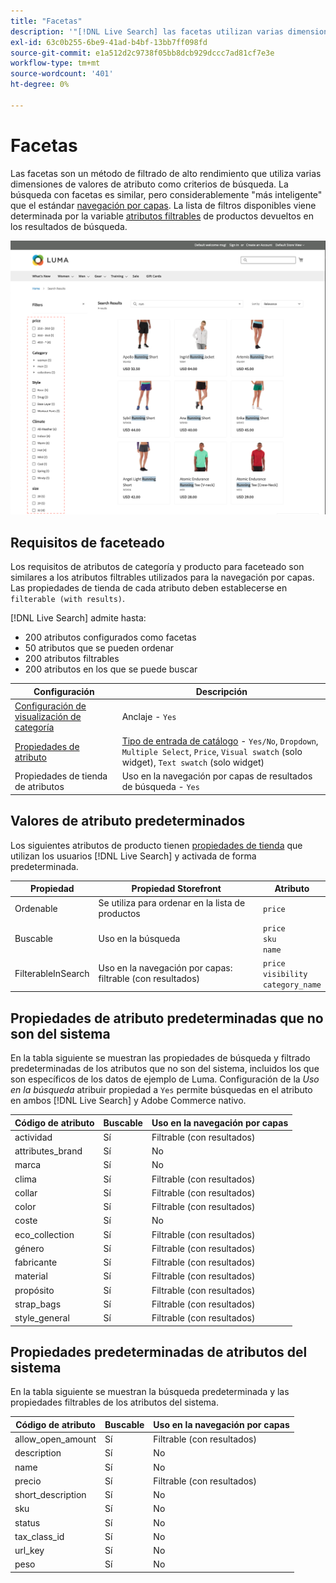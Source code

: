 ```yaml
---
title: "Facetas"
description: '"[!DNL Live Search] las facetas utilizan varias dimensiones de valores de atributo como criterios de búsqueda".'
exl-id: 63c0b255-6be9-41ad-b4bf-13bb7ff098fd
source-git-commit: e1a512d2c9738f05bb8dcb929dccc7ad81cf7e3e
workflow-type: tm+mt
source-wordcount: '401'
ht-degree: 0%

---
```


# Facetas

Las facetas son un método de filtrado de alto rendimiento que utiliza varias dimensiones de valores de atributo como criterios de búsqueda. La búsqueda con facetas es similar, pero considerablemente &quot;más inteligente&quot; que el estándar [navegación por capas](https://experienceleague.adobe.com/docs/commerce-admin/catalog/catalog/navigation/navigation-layered.html). La lista de filtros disponibles viene determinada por la variable [atributos filtrables](https://experienceleague.adobe.com/docs/commerce-admin/catalog/catalog/navigation/navigation-layered.html#filterable-attributes) de productos devueltos en los resultados de búsqueda.

![Resultados de búsqueda filtrados](assets/storefront-search-results-run.png)

## Requisitos de faceteado

Los requisitos de atributos de categoría y producto para faceteado son similares a los atributos filtrables utilizados para la navegación por capas. Las propiedades de tienda de cada atributo deben establecerse en `filterable (with results)`.

[!DNL Live Search] admite hasta:

* 200 atributos configurados como facetas
* 50 atributos que se pueden ordenar
* 200 atributos filtrables
* 200 atributos en los que se puede buscar

| Configuración | Descripción |
|--- |--- |
| [Configuración de visualización de categoría](https://experienceleague.adobe.com/docs/commerce-admin/catalog/categories/create/categories-display-settings.html) | Anclaje - `Yes` |
| [Propiedades de atributo](https://experienceleague.adobe.com/docs/commerce-admin/catalog/product-attributes/create/attribute-product-create.html) | [Tipo de entrada de catálogo](https://experienceleague.adobe.com/docs/commerce-admin/catalog/product-attributes/attributes-input-types.html) - `Yes/No`, `Dropdown`, `Multiple Select`, `Price`, `Visual swatch` (solo widget), `Text swatch` (solo widget) |
| Propiedades de tienda de atributos | Uso en la navegación por capas de resultados de búsqueda - `Yes` |

## Valores de atributo predeterminados

Los siguientes atributos de producto tienen [propiedades de tienda](https://experienceleague.adobe.com/docs/commerce-admin/catalog/product-attributes/product-attributes.html) que utilizan los usuarios [!DNL Live Search] y activada de forma predeterminada.

| Propiedad | Propiedad Storefront | Atributo |
|---|---|---|
| Ordenable | Se utiliza para ordenar en la lista de productos | `price` |
| Buscable | Uso en la búsqueda | `price` <br />`sku`<br />`name` |
| FilterableInSearch | Uso en la navegación por capas: filtrable (con resultados) | `price`<br />`visibility`<br />`category_name` |

## Propiedades de atributo predeterminadas que no son del sistema

En la tabla siguiente se muestran las propiedades de búsqueda y filtrado predeterminadas de los atributos que no son del sistema, incluidos los que son específicos de los datos de ejemplo de Luma. Configuración de la *Uso en la búsqueda* atribuir propiedad a `Yes` permite búsquedas en el atributo en ambos [!DNL Live Search] y Adobe Commerce nativo.

| Código de atributo | Buscable | Uso en la navegación por capas |
|--- |--- |--- |
| actividad | Sí | Filtrable (con resultados) |
| attributes_brand | Sí | No |
| marca | Sí | No |
| clima | Sí | Filtrable (con resultados) |
| collar | Sí | Filtrable (con resultados) |
| color | Sí | Filtrable (con resultados) |
| coste | Sí | No |
| eco_collection | Sí | Filtrable (con resultados) |
| género | Sí | Filtrable (con resultados) |
| fabricante | Sí | Filtrable (con resultados) |
| material | Sí | Filtrable (con resultados) |
| propósito | Sí | Filtrable (con resultados) |
| strap_bags | Sí | Filtrable (con resultados) |
| style_general | Sí | Filtrable (con resultados) |

## Propiedades predeterminadas de atributos del sistema

En la tabla siguiente se muestran la búsqueda predeterminada y las propiedades filtrables de los atributos del sistema.

| Código de atributo | Buscable | Uso en la navegación por capas |
|--- |--- |--- |
| allow_open_amount | Sí | Filtrable (con resultados) |
| description | Sí | No |
| name | Sí | No |
| precio | Sí | Filtrable (con resultados) |
| short_description | Sí | No |
| sku | Sí | No |
| status | Sí | No |
| tax_class_id | Sí | No |
| url_key | Sí | No |
| peso | Sí | No |
